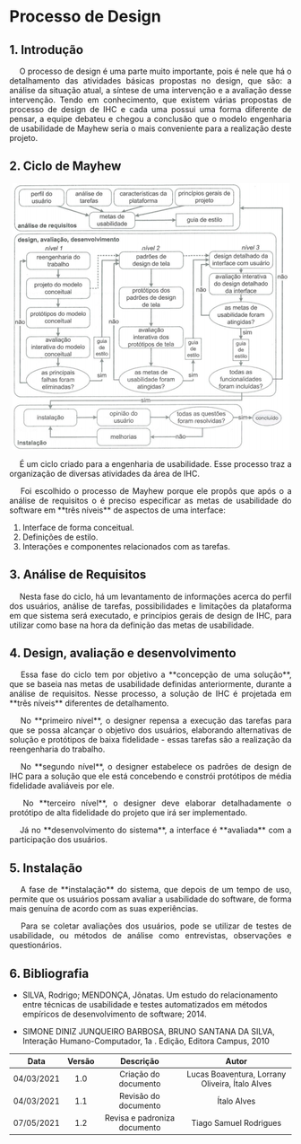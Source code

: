 # Processo de Design

## 1. Introdução
<p align='justify'> &emsp; O processo de design é uma parte muito importante, pois é nele que há o detalhamento das atividades básicas propostas no design, que são: a análise da situação atual, a síntese de uma intervenção e a avaliação desse intervenção. Tendo em conhecimento, que existem várias propostas de processo de design de IHC e cada uma possui uma forma diferente de pensar, a equipe debateu e chegou a conclusão que o modelo engenharia de usabilidade de Mayhew seria o mais conveniente para a realização deste projeto.</p>

## 2. Ciclo de Mayhew

<div align="center">
  <img src="../../assets/planejamento/processo-design/mayhew.png" />
</div>

<p align='justify'> &emsp; É um ciclo criado para a engenharia de usabilidade. Esse processo traz a organização de diversas atividades da área de IHC.</p>

<p align='justify'> &emsp; Foi escolhido o processo de Mayhew porque ele propôs que após o a análise de requisitos o é preciso especificar as metas de usabilidade do software em **três níveis** de aspectos de uma interface:</p>

1. Interface de forma conceitual.
2. Definições de estilo.
3. Interações e componentes relacionados com as tarefas.

## 3. Análise de Requisitos

<p align='justify'> &emsp; Nesta fase do ciclo, há um levantamento de informações acerca do perfil dos usuários, análise de tarefas, possibilidades e limitações da plataforma em que sistema será executado, e princípios gerais de design de IHC, para utilizar como base na hora da definição das metas de usabilidade.</p>

## 4. Design, avaliação e desenvolvimento

<p align='justify'> &emsp; Essa fase do ciclo tem por objetivo a **concepção de uma solução**, que se baseia nas metas de usabilidade definidas anteriormente, durante a análise de requisitos. Nesse processo, a solução de IHC é projetada em **três níveis** diferentes de detalhamento.</p>

<p align='justify'> &emsp; No **primeiro nível**, o designer repensa a execução das tarefas para que se possa alcançar o objetivo dos usuários, elaborando alternativas de solução e protótipos de baixa fidelidade - essas tarefas são a realização da reengenharia do trabalho.</p>

<p align='justify'> &emsp; No **segundo nível**, o designer estabelece os padrões de design de IHC para a solução que ele está concebendo e constrói protótipos de média fidelidade avaliáveis por ele.</p>

<p align='justify'> &emsp; No **terceiro nível**, o designer deve elaborar detalhadamente o protótipo de alta fidelidade do projeto que irá ser implementado.</p>

<p align='justify'> &emsp; Já no **desenvolvimento do sistema**, a interface é **avaliada** com a participação dos usuários.</p>

## 5. Instalação

<p align='justify'> &emsp; A fase de **instalação** do sistema, que depois de um tempo de uso, permite que os usuários possam avaliar a usabilidade do software, de forma mais genuína de acordo com as suas experiências.</p>

<p align='justify'> &emsp; Para se coletar avaliações dos usuários, pode se utilizar de testes de usabilidade, ou métodos de análise como entrevistas, observações e questionários.</p>

## 6. Bibliografia

- SILVA, Rodrigo; MENDONÇA, Jônatas. Um estudo do relacionamento entre técnicas de
  usabilidade e testes automatizados em métodos
  empíricos de desenvolvimento de software; 2014.

- SIMONE DINIZ JUNQUEIRO BARBOSA, BRUNO SANTANA DA SILVA, Interação Humano-Computador, 1a . Edição, Editora Campus, 2010

|    Data    | Versão |      Descrição       |                      Autor                      |
| :--------: | :----: | :------------------: | :---------------------------------------------: |
| 04/03/2021 |  1.0   | Criação do documento | Lucas Boaventura, Lorrany Oliveira, Ítalo Alves |
| 04/03/2021 |  1.1   | Revisão do documento |                   Ítalo Alves                   |
| 07/05/2021 |  1.2   | Revisa e padroniza documento | Tiago Samuel Rodrigues |
